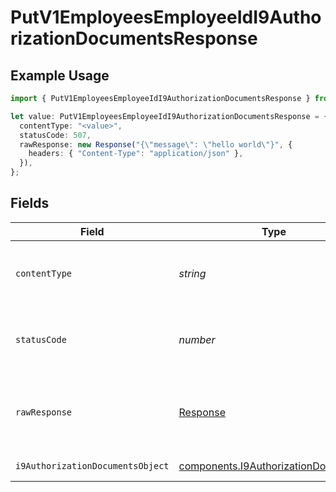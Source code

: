 # PutV1EmployeesEmployeeIdI9AuthorizationDocumentsResponse

## Example Usage

```typescript
import { PutV1EmployeesEmployeeIdI9AuthorizationDocumentsResponse } from "@gusto/embedded-api/models/operations";

let value: PutV1EmployeesEmployeeIdI9AuthorizationDocumentsResponse = {
  contentType: "<value>",
  statusCode: 507,
  rawResponse: new Response("{\"message\": \"hello world\"}", {
    headers: { "Content-Type": "application/json" },
  }),
};
```

## Fields

| Field                                                                                      | Type                                                                                       | Required                                                                                   | Description                                                                                |
| ------------------------------------------------------------------------------------------ | ------------------------------------------------------------------------------------------ | ------------------------------------------------------------------------------------------ | ------------------------------------------------------------------------------------------ |
| `contentType`                                                                              | *string*                                                                                   | :heavy_check_mark:                                                                         | HTTP response content type for this operation                                              |
| `statusCode`                                                                               | *number*                                                                                   | :heavy_check_mark:                                                                         | HTTP response status code for this operation                                               |
| `rawResponse`                                                                              | [Response](https://developer.mozilla.org/en-US/docs/Web/API/Response)                      | :heavy_check_mark:                                                                         | Raw HTTP response; suitable for custom response parsing                                    |
| `i9AuthorizationDocumentsObject`                                                           | [components.I9AuthorizationDocument](../../models/components/i9authorizationdocument.md)[] | :heavy_minus_sign:                                                                         | Example response                                                                           |